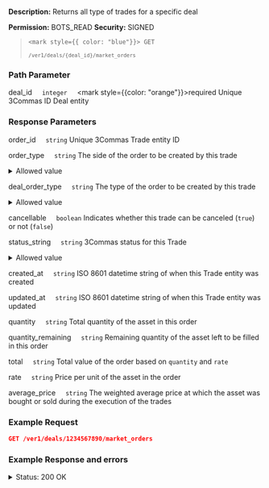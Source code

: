 **Description:** Returns all type of trades for a specific deal

**Permission:** BOTS_READ
**Security:** SIGNED

<blockquote>

<code><mark style={{ color: "blue"}}> GET </mark></code>

<code>`/ver1/deals/{deal_id}/market_orders`</code>

</blockquote>

### Path Parameter

   deal_id&nbsp;&nbsp;&nbsp;&nbsp;&nbsp;<code>integer</code>&nbsp;&nbsp;&nbsp;&nbsp;&nbsp;<mark style={{color: "orange"}}>required</mark>
   Unique 3Commas ID Deal entity

### Response Parameters

   order_id&nbsp;&nbsp;&nbsp;&nbsp;&nbsp;<code>string</code>
   Unique 3Commas Trade entity ID

   order_type&nbsp;&nbsp;&nbsp;&nbsp;&nbsp;<code>string</code>
   The side of the order to be created by this trade
   <details>
      <summary>Allowed value</summary>
      - Buy
      - Sell
   </details>

   deal_order_type&nbsp;&nbsp;&nbsp;&nbsp;&nbsp;<code>string</code>
   The type of the order to be created by this trade
   <details>
      <summary>Allowed value</summary>
      - Base
      - Take profit
      - Stop Loss
      - Safety
      - Manual Safety
   </details>

   cancellable&nbsp;&nbsp;&nbsp;&nbsp;&nbsp;<code>boolean</code>
   Indicates whether this trade can be canceled (<code>true</code>) or not (<code>false</code>)

   status_string&nbsp;&nbsp;&nbsp;&nbsp;&nbsp;<code>string</code>
   3Commas status for this Trade
   <details>
      <summary>Allowed value</summary>
      - Active
      - Filled
      - Finished
      - Cancelled
   </details>

   created_at&nbsp;&nbsp;&nbsp;&nbsp;&nbsp;<code>string</code>
   ISO 8601 datetime string of when this Trade entity was created

   updated_at&nbsp;&nbsp;&nbsp;&nbsp;&nbsp;<code>string</code>
   ISO 8601 datetime string of when this Trade entity was updated

   quantity&nbsp;&nbsp;&nbsp;&nbsp;&nbsp;<code>string</code>
   Total quantity of the asset in this order

   quantity_remaining&nbsp;&nbsp;&nbsp;&nbsp;&nbsp;<code>string</code>
   Remaining quantity of the asset left to be filled in this order

   total&nbsp;&nbsp;&nbsp;&nbsp;&nbsp;<code>string</code>
   Total value of the order based on <code>quantity</code> and <code>rate</code>

   rate&nbsp;&nbsp;&nbsp;&nbsp;&nbsp;<code>string</code>
   Price per unit of the asset in the order

   average_price&nbsp;&nbsp;&nbsp;&nbsp;&nbsp;<code>string</code>
   The weighted average price at which the asset was bought or sold during the execution of the trades

### Example Request

```json
GET /ver1/deals/1234567890/market_orders
```

### Example Response and errors

<details>
<summary>Status: 200 OK</summary>

```json
[
    {
        "order_id": "1110863869",
        "order_type": "SELL",
        "deal_order_type": "Manual Safety",
        "cancellable": false,
        "status_string": "Inactive",
        "created_at": "2024-11-11T17:02:50.001Z",
        "updated_at": "2024-11-11T17:02:50.166Z",
        "quantity": "0.0",
        "quantity_remaining": "0.0",
        "total": "0.0",
        "rate": "0.297",
        "average_price": "0.0"
    },
    {
        "order_id": "1110817001",
        "order_type": "SELL",
        "deal_order_type": "Manual Safety",
        "cancellable": false,
        "status_string": "Inactive",
        "created_at": "2024-11-11T16:46:59.479Z",
        "updated_at": "2024-11-11T16:46:59.643Z",
        "quantity": "0.0",
        "quantity_remaining": "0.0",
        "total": "0.0",
        "rate": "0.297",
        "average_price": "0.0"
    },
    {
        "order_id": "1110812940",
        "order_type": "SELL",
        "deal_order_type": "Manual Safety",
        "cancellable": false,
        "status_string": "Inactive",
        "created_at": "2024-11-11T16:45:38.751Z",
        "updated_at": "2024-11-11T16:45:38.892Z",
        "quantity": "0.0",
        "quantity_remaining": "0.0",
        "total": "0.0",
        "rate": "0.297",
        "average_price": "0.0"
    },
    {
        "order_id": "1110811846",
        "order_type": "SELL",
        "deal_order_type": "Manual Safety",
        "cancellable": false,
        "status_string": "Inactive",
        "created_at": "2024-11-11T16:45:21.014Z",
        "updated_at": "2024-11-11T16:45:21.156Z",
        "quantity": "0.0",
        "quantity_remaining": "0.0",
        "total": "0.0",
        "rate": "0.2971",
        "average_price": "0.0"
    },
    {
        "order_id": "1110706583",
        "order_type": "SELL",
        "deal_order_type": "Manual Safety",
        "cancellable": false,
        "status_string": "Inactive",
        "created_at": "2024-11-11T16:22:01.176Z",
        "updated_at": "2024-11-11T16:22:01.391Z",
        "quantity": "0.0",
        "quantity_remaining": "0.0",
        "total": "0.0",
        "rate": "0.0",
        "average_price": "0.0"
    },
    {
        "order_id": "1110645798",
        "order_type": "SELL",
        "deal_order_type": "Manual Safety",
        "cancellable": false,
        "status_string": "Inactive",
        "created_at": "2024-11-11T16:04:51.619Z",
        "updated_at": "2024-11-11T16:04:51.750Z",
        "quantity": "0.0",
        "quantity_remaining": "0.0",
        "total": "0.0",
        "rate": "0.0",
        "average_price": "0.0"
    },
    {
        "order_id": "1102488856",
        "order_type": "BUY",
        "deal_order_type": "Take Profit",
        "cancellable": true,
        "status_string": "Active",
        "created_at": "2024-11-08T20:39:06.340Z",
        "updated_at": "2024-11-08T21:54:34.204Z",
        "quantity": "25.9",
        "quantity_remaining": "25.9",
        "total": "0.0",
        "rate": "0.25",
        "average_price": "0.0"
    },
    {
        "order_id": "1102488858",
        "order_type": "SELL",
        "deal_order_type": "Safety",
        "cancellable": false,
        "status_string": "Filled",
        "created_at": "2024-11-08T20:39:06.443Z",
        "updated_at": "2024-11-08T21:54:33.294Z",
        "quantity": "15.0",
        "quantity_remaining": "0.0",
        "total": "3.894858",
        "rate": "0.2607",
        "average_price": "0.2596572"
    },
    {
        "order_id": "1102488849",
        "order_type": "SELL",
        "deal_order_type": "Base",
        "cancellable": false,
        "status_string": "Filled",
        "created_at": "2024-11-08T20:39:05.801Z",
        "updated_at": "2024-11-08T20:39:06.147Z",
        "quantity": "10.0",
        "quantity_remaining": "0.0",
        "total": "2.580424",
        "rate": "0.2596",
        "average_price": "0.2580424"
    }
]
```

</details>
